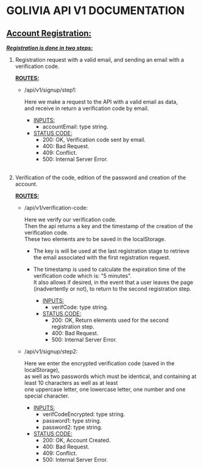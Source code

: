 # **GOLIVIA API V1 DOCUMENTATION**

## <ins>**Account Registration:**</ins>
<ins>***Registration is done in two steps:***</ins>

1. Registration request with a valid email, and sending an email with a verification code.

    <ins>**ROUTES:**</ins>

    - /api/v1/signup/step1:

        Here we make a request to the API with a valid email as data, <br>
        and receive in return a verification code by email.

        - <ins>INPUTS:</ins>
            - accountEmail: type string.
        - <ins>STATUS CODE:</ins>
            - 200: OK, Verification code sent by email.
            - 400: Bad Request.
            - 409: Conflict.
            - 500: Internal Server Error.
<br><br>            

2. Verification of the code, edition of the password and creation of the account.

    <ins>**ROUTES:**</ins>

    - /api/v1/verification-code:

        Here we verify our verification code. <br>
        Then the api returns a key and the timestamp of the creation of the verification code. <br>
        These two elements are to be saved in the localStorage. <br>
        - The key is will be used at the last registration stage to retrieve the email associated with the first registration request.
        - The timestamp is used to calculate the expiration time of the verification code which is: "5 minutes". <br>
        It also allows if desired, in the event that a user leaves the page (inadvertently or not), to return to the second registration step.

            - <ins>INPUTS:</ins>
                - verifCode: type string.
            - <ins>STATUS CODE:</ins>
                - 200: OK, Return elements used for the second registration step.
                - 400: Bad Request.
                - 500: Internal Server Error.

    - /api/v1/signup/step2:

        Here we enter the encrypted verification code (saved in the localStorage), <br>
        as well as two passwords which must be identical, and containing at least 10 characters as well as at least <br> 
        one uppercase letter, one lowercase letter, one number and one special character.

        - <ins>INPUTS:</ins>
            - verifCodeEncrypted: type string.
            - password1: type string.
            - password2: type string.
        - <ins>STATUS CODE:</ins>
            - 200: OK, Account Created.
            - 400: Bad Request.
            - 409: Conflict.
            - 500: Internal Server Error.
            


